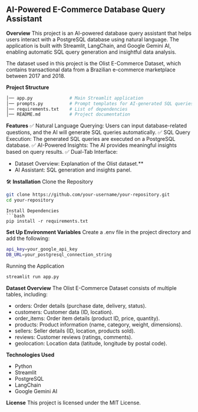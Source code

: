 ## AI-Powered E-Commerce Database Query Assistant

**Overview**
This project is an AI-powered database query assistant that helps users interact with a PostgreSQL database using natural language. The application is built with Streamlit, LangChain, and Google Gemini AI, enabling automatic SQL query generation and insightful data analysis.

The dataset used in this project is the Olist E-Commerce Dataset, which contains transactional data from a Brazilian e-commerce marketplace between 2017 and 2018.

**Project Structure**
```bash
│── app.py              # Main Streamlit application
│── prompts.py          # Prompt templates for AI-generated SQL queries
│── requirements.txt    # List of dependencies
│── README.md           # Project documentation
```

**Features**
✅ Natural Language Querying: Users can input database-related questions, and the AI will generate SQL queries automatically.
✅ SQL Query Execution: The generated SQL queries are executed on a PostgreSQL database.
✅ AI-Powered Insights: The AI provides meaningful insights based on query results.
✅ Dual-Tab Interface:
- Dataset Overview: Explanation of the Olist dataset.**
- AI Assistant: SQL generation and insights panel.

🛠 **Installation**
Clone the Repository
```bash
git clone https://github.com/your-username/your-repository.git
cd your-repository
```
```
Install Dependencies
```bash
pip install -r requirements.txt
```

**Set Up Environment Variables**
Create a .env file in the project directory and add the following:
```bash
api_key=your_google_api_key
DB_URL=your_postgresql_connection_string
```

Running the Application
```bash
streamlit run app.py
```

**Dataset Overview**
The Olist E-Commerce Dataset consists of multiple tables, including:

- orders: Order details (purchase date, delivery, status).
- customers: Customer data (ID, location).
- order_items: Order item details (product ID, price, quantity).
- products: Product information (name, category, weight, dimensions).
- sellers: Seller details (ID, location, products sold).
- reviews: Customer reviews (ratings, comments).
- geolocation: Location data (latitude, longitude by postal code).


**Technologies Used**
- Python
- Streamlit
- PostgreSQL
- LangChain
- Google Gemini AI

**License**
This project is licensed under the MIT License.
